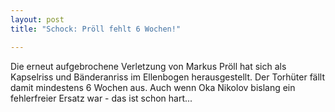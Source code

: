 ```yaml
---
layout: post
title: "Schock: Pröll fehlt 6 Wochen!"

---
```


Die erneut aufgebrochene Verletzung von Markus Pröll hat sich als Kapselriss und Bänderanriss im Ellenbogen herausgestellt. Der Torhüter fällt damit mindestens 6 Wochen aus. Auch wenn Oka Nikolov bislang ein fehlerfreier Ersatz war - das ist schon hart...


